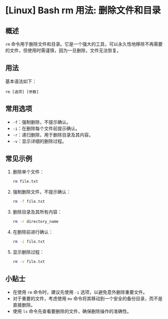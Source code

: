 # [Linux] Bash rm 用法: 删除文件和目录

## 概述
`rm` 命令用于删除文件和目录。它是一个强大的工具，可以永久性地移除不再需要的文件，但使用时需谨慎，因为一旦删除，文件无法恢复。

## 用法
基本语法如下：
```
rm [选项] [参数]
```

## 常用选项
- `-f`：强制删除，不提示确认。
- `-i`：在删除每个文件前提示确认。
- `-r`：递归删除，用于删除目录及其内容。
- `-v`：显示详细的删除过程。

## 常见示例
1. 删除单个文件：
   ```bash
   rm file.txt
   ```

2. 强制删除文件，不提示确认：
   ```bash
   rm -f file.txt
   ```

3. 删除目录及其所有内容：
   ```bash
   rm -r directory_name
   ```

4. 在删除前进行确认：
   ```bash
   rm -i file.txt
   ```

5. 显示删除过程：
   ```bash
   rm -v file.txt
   ```

## 小贴士
- 在使用 `rm` 命令时，建议先使用 `-i` 选项，以避免意外删除重要文件。
- 对于重要的文件，考虑使用 `mv` 命令将其移动到一个安全的备份目录，而不是直接删除。
- 使用 `ls` 命令先查看要删除的文件，确保删除操作的准确性。